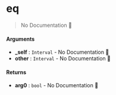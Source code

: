 # eq

> No Documentation 🚧

#### Arguments

- **\_self** : `Interval` \- No Documentation 🚧
- **other** : `Interval` \- No Documentation 🚧

#### Returns

- **arg0** : `bool` \- No Documentation 🚧
